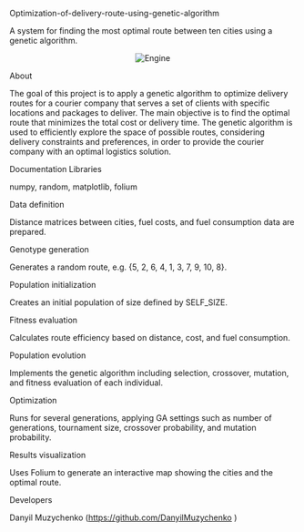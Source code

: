 Optimization-of-delivery-route-using-genetic-algorithm

A system for finding the most optimal route between ten cities using a genetic algorithm.

<p align="center"> <img src="https://img.shields.io/badge/Engine-PyCharm%2023-B7F352" alt="Engine"> </p>
About

The goal of this project is to apply a genetic algorithm to optimize delivery routes for a courier company that serves a set of clients with specific locations and packages to deliver. The main objective is to find the optimal route that minimizes the total cost or delivery time. The genetic algorithm is used to efficiently explore the space of possible routes, considering delivery constraints and preferences, in order to provide the courier company with an optimal logistics solution.
</br>

Documentation
Libraries

numpy, random, matplotlib, folium

Data definition

Distance matrices between cities, fuel costs, and fuel consumption data are prepared.

Genotype generation

Generates a random route, e.g. {5, 2, 6, 4, 1, 3, 7, 9, 10, 8}.

Population initialization

Creates an initial population of size defined by SELF_SIZE.

Fitness evaluation

Calculates route efficiency based on distance, cost, and fuel consumption.

Population evolution

Implements the genetic algorithm including selection, crossover, mutation, and fitness evaluation of each individual.

Optimization

Runs for several generations, applying GA settings such as number of generations, tournament size, crossover probability, and mutation probability.

Results visualization

Uses Folium to generate an interactive map showing the cities and the optimal route.

Developers

Danyil Muzychenko (https://github.com/DanyilMuzychenko
)
